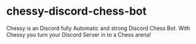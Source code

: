 # chessy-discord-chess-bot
Chessy is an Discord fully Automatic and strong Discord Chess Bot. With Chessy you turn your Discord Server in to a Chess arena!
